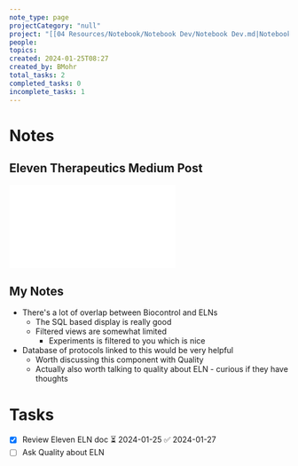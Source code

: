 ```yaml
---
note_type: page
projectCategory: "null"
project: "[[04 Resources/Notebook/Notebook Dev/Notebook Dev.md|Notebook Dev]]"
people: 
topics: 
created: 2024-01-25T08:27
created_by: BMohr
total_tasks: 2
completed_tasks: 0
incomplete_tasks: 1
---
```

# Notes
## Eleven Therapeutics Medium Post
![ELeveNote](04%20Resources/Notebook/Notebook%20Dev/notebook/attachments/ELeveNote.md)

## My Notes
- There's a lot of overlap between Biocontrol and ELNs
	- The SQL based display is really good 
	- Filtered views are somewhat limited
		- Experiments is filtered to you which is nice
- Database of protocols linked to this would be very helpful
	- Worth discussing this component with Quality
	- Actually also worth talking to quality about ELN - curious if they have thoughts
# Tasks
- [x] Review Eleven ELN doc ⏳ 2024-01-25 ✅ 2024-01-27
- [ ] Ask Quality about ELN 

